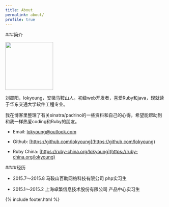 ```yaml
---
title: About
permalink: about/
profile: true
---
```

###简介

<img src="{{ site.baseurl }}assets/images/avatar.png" width="150px">

刘晨阳，lokyoung，安徽马鞍山人。初级web开发者，喜爱Ruby和java，现就读于华东交通大学软件工程专业。

我在博客里整理了有关sinatra/padrino的一些资料和自己的心得，希望能帮助到和我一样热爱coding和Ruby的朋友。  

- Email: [lokyoung@outlook.com](mailto:lokyoung@outlook.com)

- Github: [https://github.com/lokyoung](https://github.com/lokyoung)

- Ruby China: [https://ruby-china.org/lokyoung](https://ruby-china.org/lokyoung)

####经历
- 2015.7～2015.8 马鞍山百助网络科技有限公司 php实习生

- 2015.1～2015.2 上海卓繁信息技术股份有限公司 产品中心实习生

{% include footer.html %}
